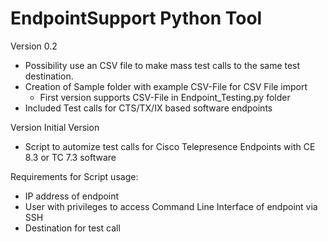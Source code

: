 # EndpointSupport Python Tool

Version 0.2
- Possibility use an CSV file to make mass test calls to the same test destination.
- Creation of Sample folder with example CSV-File for CSV File import
    - First version supports CSV-File in Endpoint_Testing.py folder
- Included Test calls for CTS/TX/IX based software endpoints



Version Initial Version
- Script to automize test calls for Cisco Telepresence Endpoints with CE 8.3 or TC 7.3 software

Requirements for Script usage:
- IP address of endpoint
- User with privileges to access Command Line Interface of endpoint via SSH
- Destination for test call
